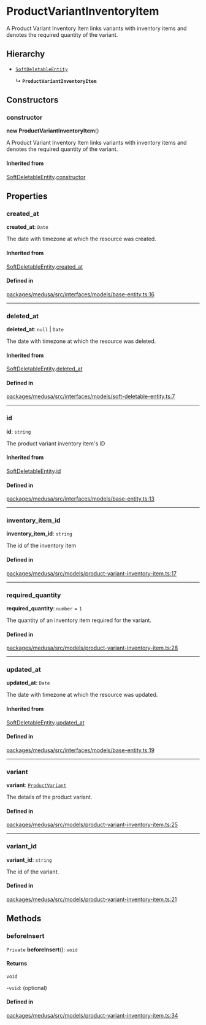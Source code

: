 # ProductVariantInventoryItem

A Product Variant Inventory Item links variants with inventory items and denotes the required quantity of the variant.

## Hierarchy

- [`SoftDeletableEntity`](SoftDeletableEntity.md)

  ↳ **`ProductVariantInventoryItem`**

## Constructors

### constructor

**new ProductVariantInventoryItem**()

A Product Variant Inventory Item links variants with inventory items and denotes the required quantity of the variant.

#### Inherited from

[SoftDeletableEntity](SoftDeletableEntity.md).[constructor](SoftDeletableEntity.md#constructor)

## Properties

### created\_at

 **created\_at**: `Date`

The date with timezone at which the resource was created.

#### Inherited from

[SoftDeletableEntity](SoftDeletableEntity.md).[created_at](SoftDeletableEntity.md#created_at)

#### Defined in

[packages/medusa/src/interfaces/models/base-entity.ts:16](https://github.com/medusajs/medusa/blob/3d9f5ae63/packages/medusa/src/interfaces/models/base-entity.ts#L16)

___

### deleted\_at

 **deleted\_at**: ``null`` \| `Date`

The date with timezone at which the resource was deleted.

#### Inherited from

[SoftDeletableEntity](SoftDeletableEntity.md).[deleted_at](SoftDeletableEntity.md#deleted_at)

#### Defined in

[packages/medusa/src/interfaces/models/soft-deletable-entity.ts:7](https://github.com/medusajs/medusa/blob/3d9f5ae63/packages/medusa/src/interfaces/models/soft-deletable-entity.ts#L7)

___

### id

 **id**: `string`

The product variant inventory item's ID

#### Inherited from

[SoftDeletableEntity](SoftDeletableEntity.md).[id](SoftDeletableEntity.md#id)

#### Defined in

[packages/medusa/src/interfaces/models/base-entity.ts:13](https://github.com/medusajs/medusa/blob/3d9f5ae63/packages/medusa/src/interfaces/models/base-entity.ts#L13)

___

### inventory\_item\_id

 **inventory\_item\_id**: `string`

The id of the inventory item

#### Defined in

[packages/medusa/src/models/product-variant-inventory-item.ts:17](https://github.com/medusajs/medusa/blob/3d9f5ae63/packages/medusa/src/models/product-variant-inventory-item.ts#L17)

___

### required\_quantity

 **required\_quantity**: `number` = `1`

The quantity of an inventory item required for the variant.

#### Defined in

[packages/medusa/src/models/product-variant-inventory-item.ts:28](https://github.com/medusajs/medusa/blob/3d9f5ae63/packages/medusa/src/models/product-variant-inventory-item.ts#L28)

___

### updated\_at

 **updated\_at**: `Date`

The date with timezone at which the resource was updated.

#### Inherited from

[SoftDeletableEntity](SoftDeletableEntity.md).[updated_at](SoftDeletableEntity.md#updated_at)

#### Defined in

[packages/medusa/src/interfaces/models/base-entity.ts:19](https://github.com/medusajs/medusa/blob/3d9f5ae63/packages/medusa/src/interfaces/models/base-entity.ts#L19)

___

### variant

 **variant**: [`ProductVariant`](ProductVariant.md)

The details of the product variant.

#### Defined in

[packages/medusa/src/models/product-variant-inventory-item.ts:25](https://github.com/medusajs/medusa/blob/3d9f5ae63/packages/medusa/src/models/product-variant-inventory-item.ts#L25)

___

### variant\_id

 **variant\_id**: `string`

The id of the variant.

#### Defined in

[packages/medusa/src/models/product-variant-inventory-item.ts:21](https://github.com/medusajs/medusa/blob/3d9f5ae63/packages/medusa/src/models/product-variant-inventory-item.ts#L21)

## Methods

### beforeInsert

`Private` **beforeInsert**(): `void`

#### Returns

`void`

-`void`: (optional) 

#### Defined in

[packages/medusa/src/models/product-variant-inventory-item.ts:34](https://github.com/medusajs/medusa/blob/3d9f5ae63/packages/medusa/src/models/product-variant-inventory-item.ts#L34)

